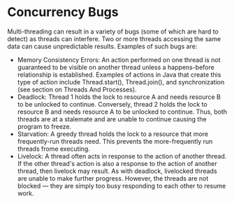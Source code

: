 # Concurrency Bugs

Multi-threading can result in a variety of bugs (some of which are hard to detect) as threads can interfere.  Two or more threads accessing the same data can cause unpredictable results.  Examples of such bugs are:
- Memory Consistency Errors: An action performed on one thread is not guaranteed to be visible on another thread unless a happens-before relationship is established.  Examples of actions in Java that create this type of action include Thread.start(), Thread.join(), and synchronization (see section on Threads And Processes).
- Deadlock: Thread 1 holds the lock to resource A and needs resource B to be unlocked to continue.  Conversely, thread 2 holds the lock to resource B and needs resource A to be unlocked to continue.  Thus, both threads are at a stalemate and are unable to continue causing the program to freeze.
- Starvation: A greedy thread holds the lock to a resource that more frequently-run threads need.  This prevents the more-frequently run threads frome executing.
- Livelock: A thread often acts in response to the action of another thread. If the other thread's action is also a response to the action of another thread, then livelock may result. As with deadlock, livelocked threads are unable to make further progress. However, the threads are not blocked — they are simply too busy responding to each other to resume work. 